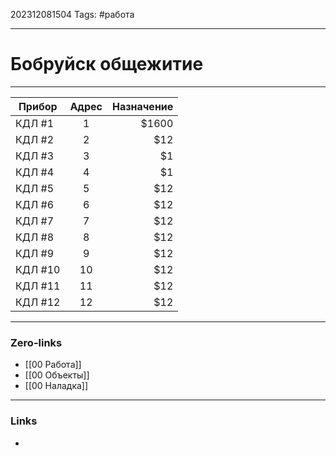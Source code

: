 202312081504
Tags: #работа 

---
# Бобруйск общежитие	
--------


| Прибор  | Адрес | Назначение |
| --------|:-----:| -----:|
| КДЛ #1  | 1     | $1600 |
| КДЛ #2  | 2     |   $12 |
| КДЛ #3  | 3     |    $1 |
| КДЛ #4  | 4     |    $1 |
| КДЛ #5  | 5     |   $12 |
| КДЛ #6  | 6     |   $12 |
| КДЛ #7  | 7     |   $12 |
| КДЛ #8  | 8     |   $12 |
| КДЛ #9  | 9     |   $12 |
| КДЛ #10 | 10    |   $12 |
| КДЛ #11 | 11    |   $12 |
| КДЛ #12 | 12    |   $12 |

---
### Zero-links

- [[00 Работа]]
- [[00 Объекты]]
- [[00 Наладка]]

---
### Links

-